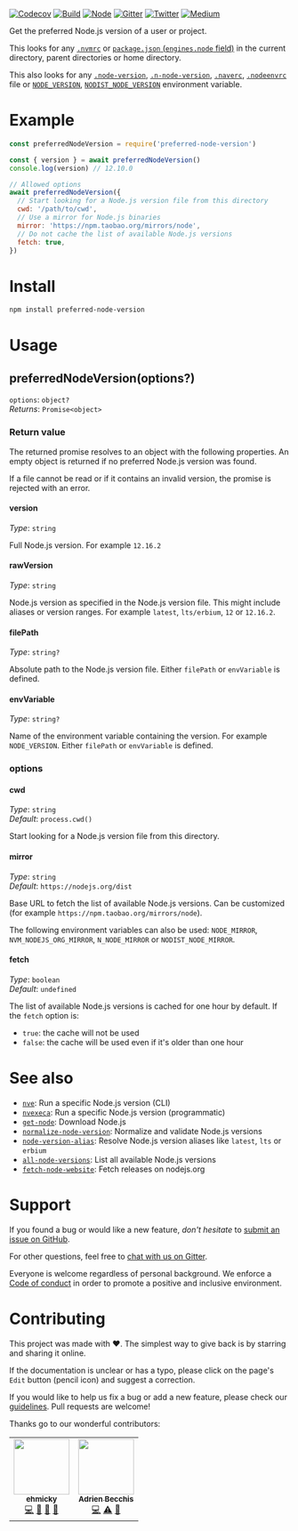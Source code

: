 [![Codecov](https://img.shields.io/codecov/c/github/ehmicky/preferred-node-version.svg?label=tested&logo=codecov)](https://codecov.io/gh/ehmicky/preferred-node-version)
[![Build](https://github.com/ehmicky/preferred-node-version/workflows/Build/badge.svg)](https://github.com/ehmicky/preferred-node-version/actions)
[![Node](https://img.shields.io/node/v/preferred-node-version.svg?logo=node.js)](https://www.npmjs.com/package/preferred-node-version)
[![Gitter](https://img.shields.io/gitter/room/ehmicky/preferred-node-version.svg?logo=gitter)](https://gitter.im/ehmicky/preferred-node-version)
[![Twitter](https://img.shields.io/badge/%E2%80%8B-twitter-4cc61e.svg?logo=twitter)](https://twitter.com/intent/follow?screen_name=ehmicky)
[![Medium](https://img.shields.io/badge/%E2%80%8B-medium-4cc61e.svg?logo=medium)](https://medium.com/@ehmicky)

Get the preferred Node.js version of a user or project.

This looks for any [`.nvmrc`](https://github.com/nvm-sh/nvm#nvmrc) or
[`package.json` (`engines.node` field)](https://docs.npmjs.com/files/package.json#engines)
in the current directory, parent directories or home directory.

This also looks for any
[`.node-version`](https://github.com/jasongin/nvs#automatic-switching-per-directory),
[`.n-node-version`](https://github.com/tj/n#specifying-node-versions),
[`.naverc`](https://github.com/isaacs/nave#automagical),
[`.nodeenvrc`](https://github.com/ekalinin/nodeenv#configuration) file or
[`NODE_VERSION`](https://docs.netlify.com/configure-builds/manage-dependencies/#node-js-and-javascript),
[`NODIST_NODE_VERSION`](https://github.com/nullivex/nodist#scope-precedence)
environment variable.

# Example

<!-- Remove 'eslint-skip' once estree supports top-level await -->
<!-- eslint-skip -->

```js
const preferredNodeVersion = require('preferred-node-version')

const { version } = await preferredNodeVersion()
console.log(version) // 12.10.0

// Allowed options
await preferredNodeVersion({
  // Start looking for a Node.js version file from this directory
  cwd: '/path/to/cwd',
  // Use a mirror for Node.js binaries
  mirror: 'https://npm.taobao.org/mirrors/node',
  // Do not cache the list of available Node.js versions
  fetch: true,
})
```

# Install

```bash
npm install preferred-node-version
```

# Usage

## preferredNodeVersion(options?)

`options`: `object?`\
_Returns_: `Promise<object>`

### Return value

The returned promise resolves to an object with the following properties. An
empty object is returned if no preferred Node.js version was found.

If a file cannot be read or if it contains an invalid version, the promise is
rejected with an error.

#### version

_Type_: `string`

Full Node.js version. For example `12.16.2`

#### rawVersion

_Type_: `string`

Node.js version as specified in the Node.js version file. This might include
aliases or version ranges. For example `latest`, `lts/erbium`, `12` or
`12.16.2`.

#### filePath

_Type_: `string?`

Absolute path to the Node.js version file. Either `filePath` or `envVariable` is
defined.

#### envVariable

_Type_: `string?`

Name of the environment variable containing the version. For example
`NODE_VERSION`. Either `filePath` or `envVariable` is defined.

### options

#### cwd

_Type_: `string`\
_Default_: `process.cwd()`

Start looking for a Node.js version file from this directory.

#### mirror

_Type_: `string`\
_Default_: `https://nodejs.org/dist`

Base URL to fetch the list of available Node.js versions. Can be customized (for
example `https://npm.taobao.org/mirrors/node`).

The following environment variables can also be used: `NODE_MIRROR`,
`NVM_NODEJS_ORG_MIRROR`, `N_NODE_MIRROR` or `NODIST_NODE_MIRROR`.

#### fetch

_Type_: `boolean`\
_Default_: `undefined`

The list of available Node.js versions is cached for one hour by default. If the
`fetch` option is:

- `true`: the cache will not be used
- `false`: the cache will be used even if it's older than one hour

# See also

- [`nve`](https://github.com/ehmicky/nve): Run a specific Node.js version (CLI)
- [`nvexeca`](https://github.com/ehmicky/nve): Run a specific Node.js version
  (programmatic)
- [`get-node`](https://github.com/ehmicky/get-node): Download Node.js
- [`normalize-node-version`](https://github.com/ehmicky/normalize-node-version):
  Normalize and validate Node.js versions
- [`node-version-alias`](https://github.com/ehmicky/node-version-alias): Resolve
  Node.js version aliases like `latest`, `lts` or `erbium`
- [`all-node-versions`](https://github.com/ehmicky/all-node-versions): List all
  available Node.js versions
- [`fetch-node-website`](https://github.com/ehmicky/fetch-node-website): Fetch
  releases on nodejs.org

# Support

If you found a bug or would like a new feature, _don't hesitate_ to
[submit an issue on GitHub](../../issues).

For other questions, feel free to
[chat with us on Gitter](https://gitter.im/ehmicky/preferred-node-version).

Everyone is welcome regardless of personal background. We enforce a
[Code of conduct](CODE_OF_CONDUCT.md) in order to promote a positive and
inclusive environment.

# Contributing

This project was made with ❤️. The simplest way to give back is by starring and
sharing it online.

If the documentation is unclear or has a typo, please click on the page's `Edit`
button (pencil icon) and suggest a correction.

If you would like to help us fix a bug or add a new feature, please check our
[guidelines](CONTRIBUTING.md). Pull requests are welcome!

Thanks go to our wonderful contributors:

<!-- ALL-CONTRIBUTORS-LIST:START -->
<!-- prettier-ignore-start -->
<!-- markdownlint-disable -->
<table>
  <tr>
    <td align="center"><a href="https://twitter.com/ehmicky"><img src="https://avatars2.githubusercontent.com/u/8136211?v=4" width="100px;" alt=""/><br /><sub><b>ehmicky</b></sub></a><br /><a href="https://github.com/ehmicky/preferred-node-version/commits?author=ehmicky" title="Code">💻</a> <a href="#design-ehmicky" title="Design">🎨</a> <a href="#ideas-ehmicky" title="Ideas, Planning, & Feedback">🤔</a> <a href="https://github.com/ehmicky/preferred-node-version/commits?author=ehmicky" title="Documentation">📖</a></td>
    <td align="center"><a href="https://twitter.com/adrieankhisbe"><img src="https://avatars1.githubusercontent.com/u/2601132?v=4" width="100px;" alt=""/><br /><sub><b>Adrien Becchis</b></sub></a><br /><a href="https://github.com/ehmicky/preferred-node-version/commits?author=AdrieanKhisbe" title="Code">💻</a> <a href="https://github.com/ehmicky/preferred-node-version/commits?author=AdrieanKhisbe" title="Tests">⚠️</a> <a href="#ideas-AdrieanKhisbe" title="Ideas, Planning, & Feedback">🤔</a></td>
  </tr>
</table>

<!-- markdownlint-enable -->
<!-- prettier-ignore-end -->

<!-- ALL-CONTRIBUTORS-LIST:END -->
